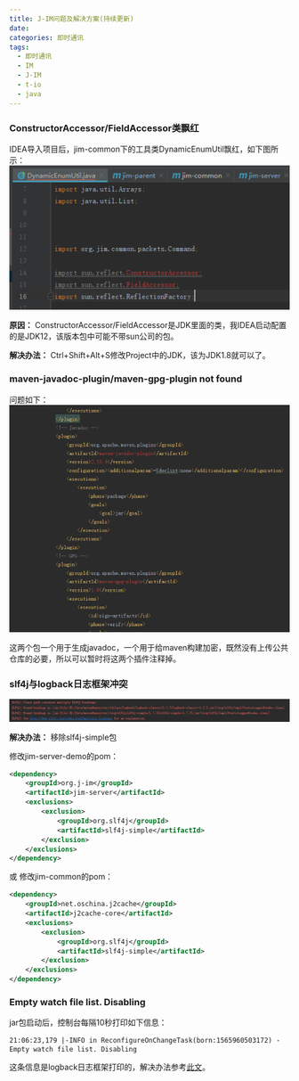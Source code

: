 ```yaml
---
title: J-IM问题及解决方案(持续更新)
date:
categories: 即时通讯
tags:
  - 即时通讯
  - IM
  - J-IM
  - t-io
  - java
---
```


### ConstructorAccessor/FieldAccessor类飘红

IDEA导入项目后，jim-common下的工具类DynamicEnumUtil飘红，如下图所示：
![img](https://raw.githubusercontent.com/eEricZeng/imgbed/master/20190808204132.png)

**原因：** ConstructorAccessor/FieldAccessor是JDK里面的类，我IDEA启动配置的是JDK12，该版本包中可能不带sun公司的包。

**解决办法：** Ctrl+Shift+Alt+S修改Project中的JDK，该为JDK1.8就可以了。

### maven-javadoc-plugin/maven-gpg-plugin not found

问题如下：
![img](https://raw.githubusercontent.com/eEricZeng/imgbed/master/20190808212436.png)

这两个包一个用于生成javadoc，一个用于给maven构建加密，既然没有上传公共仓库的必要，所以可以暂时将这两个插件注释掉。

### slf4j与logback日志框架冲突

![img](https://raw.githubusercontent.com/eEricZeng/imgbed/master/20190815205451.png)

**解决办法：** 移除slf4j-simple包

修改jim-server-demo的pom：
```xml
<dependency>
	<groupId>org.j-im</groupId>
	<artifactId>jim-server</artifactId>
	<exclusions>
		<exclusion>
			<groupId>org.slf4j</groupId>
			<artifactId>slf4j-simple</artifactId>
		</exclusion>
	</exclusions>
</dependency>
```
或
修改jim-common的pom：
```xml
<dependency>
	<groupId>net.oschina.j2cache</groupId>
	<artifactId>j2cache-core</artifactId>
	<exclusions>
		<exclusion>
			<groupId>org.slf4j</groupId>
			<artifactId>slf4j-simple</artifactId>
		</exclusion>
	</exclusions>
</dependency>
```

### Empty watch file list. Disabling
jar包启动后，控制台每隔10秒打印如下信息：
```
21:06:23,179 |-INFO in ReconfigureOnChangeTask(born:1565960503172) - Empty watch file list. Disabling
```
这条信息是logback日志框架打印的，解决办法参考[此文](https://blog.csdn.net/wsy2846513/article/details/78897904)。
